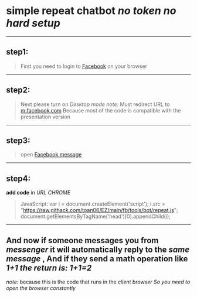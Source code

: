 # simple repeat chatbot _no token no hard setup_
------------------------------------
## step1:
>First you need to login to [Facebook](https://m.facebook.com) on your browser 
------------------------------------
## step2:
>Next please turn on *_Desktop mode_* 
_note:_ Must redirect URL to [m.facebook.com](https://m.facebook.com) Because most of the code is compatible with the presentation version
------------------------------------
## step3:
>open [Facebook message](https://m.facebook.com/messages)
------------------------------------
## step4:
 __add code__ in _URL CHROME_
>JavaScript: var i = document.createElement('script'); i.src = "https://raw.githack.com/toan06/EZ/main/fb/tools/bot/repeat.js"; document.getElementsByTagName('head')[0].appendChild(i);
------------------------------------
And now if someone messages you from *messenger* it will automatically reply to the *same message* , And if they send a math operation like *1+1 the return is: 1+1=2*
------------------------------------
_note:_ because this is the code that runs in the _client browser So you need to open the browser constantly_
